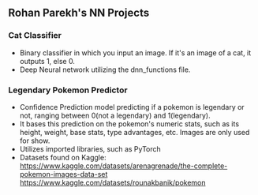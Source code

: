 ## Rohan Parekh's NN Projects

### Cat Classifier 
- Binary classifier in which you input an image. If it's an image of a cat, it outputs 1, else 0.
- Deep Neural network utilizing the dnn_functions file.

### Legendary Pokemon Predictor
- Confidence Prediction model predicting if a pokemon is legendary or not, ranging between 0(not a legendary) and 1(legendary).
- It bases this prediction on the pokemon's numeric stats, such as its height, weight, base stats, type advantages, etc. Images are only used for show.
- Utilizes imported libraries, such as PyTorch
- Datasets found on Kaggle:
https://www.kaggle.com/datasets/arenagrenade/the-complete-pokemon-images-data-set
https://www.kaggle.com/datasets/rounakbanik/pokemon
